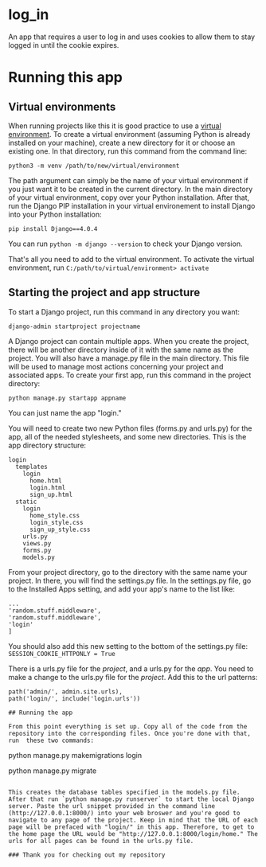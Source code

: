 # log_in
An app that requires a user to log in and uses cookies to allow them to stay logged in until the cookie expires.

# Running this app

## Virtual environments
When running projects like this it is good practice to use a <a href='https://www.geeksforgeeks.org/python-virtual-environment/'>virtual environment</a>. To create a virtual environment (assuming Python is already installed on your machine), create a new directory for it or choose an existing one. In that directory, run this command from the command line: 

`python3 -m venv /path/to/new/virtual/environment`

The path argument can simply be the name of your virtual environment if you just want it to be created in the current directory. In the main directory of your virtual environment, copy over your Python installation. After that, run the Django PIP installation in your virtual environement to install Django into your Python installation: 

`pip install Django==4.0.4`

You can run `python -m django --version` to check your Django version.

That's all you need to add to the virtual environment. To activate the virtual environment, run `C:/path/to/virtual/environment> activate`

## Starting the project and app structure

To start a Django project, run this command in any directory you want:

`django-admin startproject projectname`

A Django project can contain multiple apps. When you create the project, there will be another directory inside of it with the same name as the project. You will also have a manage.py file in the main directory. This file will be used to manage most actions concerning your project and associated apps. To create your first app, run this command in the project directory:

`python manage.py startapp appname`

You can just name the app "login." 

You will need to create two new Python files (forms.py and urls.py) for the app, all of the needed stylesheets, and some new directories. This is the app directory structure:

```
login
  templates
    login
      home.html
      login.html
      sign_up.html
  static
    login
      home_style.css
      login_style.css
      sign_up_style.css
    urls.py
    views.py
    forms.py
    models.py
```

From your project directory, go to the directory with the same name your project. In there, you will find the settings.py file. In the settings.py file, go to the Installed Apps setting, and add your app's name to the list like:

```
...
'random.stuff.middleware',
'random.stuff.middleware',
'login'
]
```

You should also add this new setting to the bottom of the settings.py file: `SESSION_COOKIE_HTTPONLY = True`

There is a urls.py file for the *project*, and a urls.py for the *app*. You need to make a change to the urls.py file for the *project*. Add this to the url patterns:

```
path('admin/', admin.site.urls),
path('login/', include('login.urls'))

## Running the app
  
From this point everything is set up. Copy all of the code from the repository into the corresponding files. Once you're done with that, run  these two commands:

```
python manage.py makemigrations login

python manage.py migrate
```

This creates the database tables specified in the models.py file. After that run `python manage.py runserver` to start the local Django server. Paste the url snippet provided in the command line (http://127.0.0.1:8000/) into your web broswer and you're good to navigate to any page of the project. Keep in mind that the URL of each page will be prefaced with "login/" in this app. Therefore, to get to the home page the URL would be "http://127.0.0.1:8000/login/home." The urls for all pages can be found in the urls.py file.

### Thank you for checking out my repository


